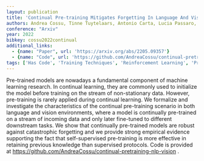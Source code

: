 ```yaml
---
layout: publication
title: 'Continual Pre-training Mitigates Forgetting In Language And Vision'
authors: Andrea Cossu, Tinne Tuytelaars, Antonio Carta, Lucia Passaro, Vincenzo Lomonaco, Davide Bacciu
conference: "Arxiv"
year: 2022
bibkey: cossu2022continual
additional_links:
  - {name: "Paper", url: 'https://arxiv.org/abs/2205.09357'}
  - {name: "Code", url: 'https://github.com/AndreaCossu/continual-pretraining-nlp-vision'}
tags: ['Has Code', 'Training Techniques', 'Reinforcement Learning', 'Pre-Training', 'Pretraining Methods']
---
```

Pre-trained models are nowadays a fundamental component of machine learning
research. In continual learning, they are commonly used to initialize the model
before training on the stream of non-stationary data. However, pre-training is
rarely applied during continual learning. We formalize and investigate the
characteristics of the continual pre-training scenario in both language and
vision environments, where a model is continually pre-trained on a stream of
incoming data and only later fine-tuned to different downstream tasks. We show
that continually pre-trained models are robust against catastrophic forgetting
and we provide strong empirical evidence supporting the fact that
self-supervised pre-training is more effective in retaining previous knowledge
than supervised protocols. Code is provided at
https://github.com/AndreaCossu/continual-pretraining-nlp-vision .
